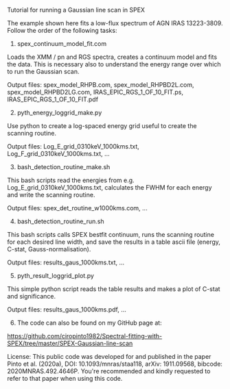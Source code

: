 Tutorial for running a Gaussian line scan in SPEX

The example shown here fits a low-flux spectrum of AGN IRAS 13223-3809. Follow the order of the following tasks:

1) spex_continuum_model_fit.com

Loads the XMM / pn and RGS spectra, creates a continuum model and fits the data. This is necessary also to understand the energy range over which to run the Gaussian scan.

Output files: spex_model_RHPB.com, spex_model_RHPBD2L.com, spex_model_RHPBD2LG.com, IRAS_EPIC_RGS_1_OF_10_FIT.ps, IRAS_EPIC_RGS_1_OF_10_FIT.pdf

2) pyth_energy_loggrid_make.py

Use python to create a log-spaced energy grid useful to create the scanning routine.

Output files: Log_E_grid_0310keV_1000kms.txt, Log_F_grid_0310keV_1000kms.txt, ...

3) bash_detection_routine_make.sh

This bash scripts read the energies from e.g. Log_E_grid_0310keV_1000kms.txt, calculates the FWHM for each energy and write the scanning routine.

Output files: spex_det_routine_w1000kms.com, ...

4) bash_detection_routine_run.sh

This bash scripts calls SPEX bestfit continuum, runs the scanning routine for each desired line width, and save the results in a table ascii file (energy, C-stat, Gauss-normalisation).

Output files: results_gaus_1000kms.txt, ...

5) pyth_result_loggrid_plot.py

This simple python script reads the table results and makes a plot of C-stat and significance.

Output files: results_gaus_1000kms.pdf, ...

6) The code can also be found on my GitHub page at:

https://github.com/ciropinto1982/Spectral-fitting-with-SPEX/tree/master/SPEX-Gaussian-line-scan

License: This public code was developed for and published in the paper Pinto et al. (2020a),
    DOI: 10.1093/mnras/staa118, arXiv: 1911.09568, bibcode: 2020MNRAS.492.4646P.
    You're recommended and kindly requested to refer to that paper when using this code.
